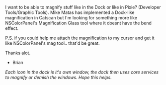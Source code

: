 I want to be able to magnify stuff like in the Dock or like in Pixie? (Developer Tools/Graphic Tools).
Mike Matas has implemented a Dock-like magnification in Catscan but I'm looking for something more like NSColorPanel's Magnification Glass tool where it doesnt have the bend effect.

P.S. if you could help me attach the magnification to my cursor and get it like NSColorPanel's mag tool.. that'd be great.

Thanks alot.

- Brian

*Each icon in the dock is it's own window, the dock then uses core services to magnify or demish the windows. Hope this helps.*
